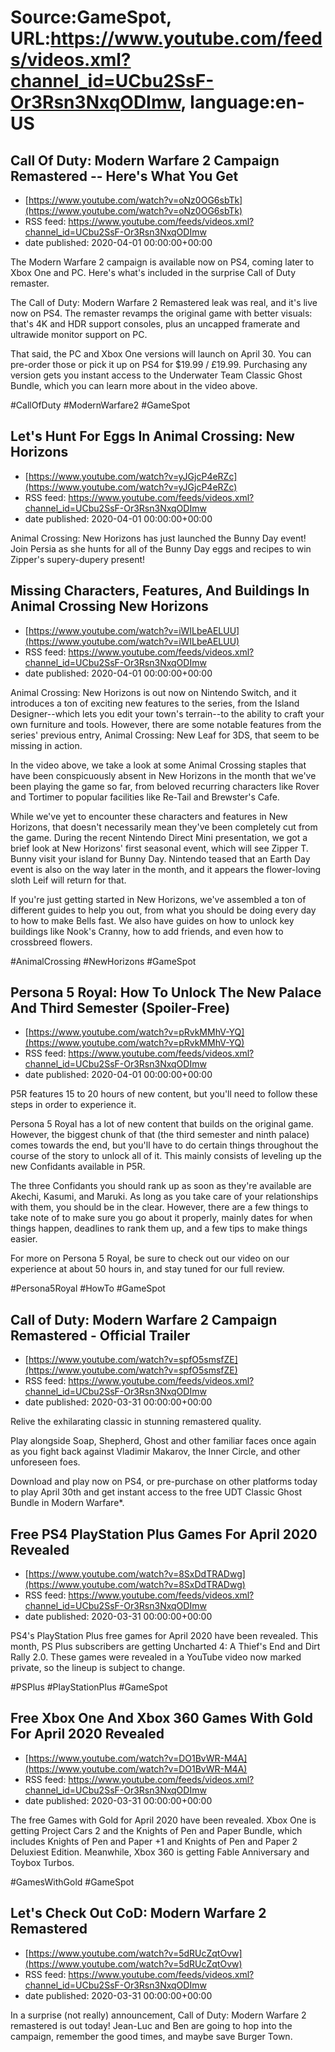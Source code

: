 # Source:GameSpot, URL:https://www.youtube.com/feeds/videos.xml?channel_id=UCbu2SsF-Or3Rsn3NxqODImw, language:en-US

## Call Of Duty: Modern Warfare 2 Campaign Remastered -- Here's What You Get
 - [https://www.youtube.com/watch?v=oNz0OG6sbTk](https://www.youtube.com/watch?v=oNz0OG6sbTk)
 - RSS feed: https://www.youtube.com/feeds/videos.xml?channel_id=UCbu2SsF-Or3Rsn3NxqODImw
 - date published: 2020-04-01 00:00:00+00:00

The Modern Warfare 2 campaign is available now on PS4, coming later to Xbox One and PC. Here's what's included in the surprise Call of Duty remaster.

The Call of Duty: Modern Warfare 2 Remastered leak was real, and it's live now on PS4. The remaster revamps the original game with better visuals: that's 4K and HDR support consoles, plus an uncapped framerate and ultrawide monitor support on PC.

That said, the PC and Xbox One versions will launch on April 30. You can pre-order those or pick it up on PS4 for $19.99 / £19.99. Purchasing any version gets you instant access to the Underwater Team Classic Ghost Bundle, which you can learn more about in the video above.

#CallOfDuty #ModernWarfare2 #GameSpot

## Let's Hunt For Eggs In Animal Crossing: New Horizons
 - [https://www.youtube.com/watch?v=yJGjcP4eRZc](https://www.youtube.com/watch?v=yJGjcP4eRZc)
 - RSS feed: https://www.youtube.com/feeds/videos.xml?channel_id=UCbu2SsF-Or3Rsn3NxqODImw
 - date published: 2020-04-01 00:00:00+00:00

Animal Crossing: New Horizons has just launched the Bunny Day event! Join Persia as she hunts for all of the Bunny Day eggs and recipes to win Zipper's supery-dupery present!

## Missing Characters, Features, And Buildings In Animal Crossing New Horizons
 - [https://www.youtube.com/watch?v=iWILbeAELUU](https://www.youtube.com/watch?v=iWILbeAELUU)
 - RSS feed: https://www.youtube.com/feeds/videos.xml?channel_id=UCbu2SsF-Or3Rsn3NxqODImw
 - date published: 2020-04-01 00:00:00+00:00

Animal Crossing: New Horizons is out now on Nintendo Switch, and it introduces a ton of exciting new features to the series, from the Island Designer--which lets you edit your town's terrain--to the ability to craft your own furniture and tools. However, there are some notable features from the series' previous entry, Animal Crossing: New Leaf for 3DS, that seem to be missing in action.

In the video above, we take a look at some Animal Crossing staples that have been conspicuously absent in New Horizons in the month that we've been playing the game so far, from beloved recurring characters like Rover and Tortimer to popular facilities like Re-Tail and Brewster's Cafe.

While we've yet to encounter these characters and features in New Horizons, that doesn't necessarily mean they've been completely cut from the game. During the recent Nintendo Direct Mini presentation, we got a brief look at New Horizons' first seasonal event, which will see Zipper T. Bunny visit your island for Bunny Day. Nintendo teased that an Earth Day event is also on the way later in the month, and it appears the flower-loving sloth Leif will return for that.

If you're just getting started in New Horizons, we've assembled a ton of different guides to help you out, from what you should be doing every day to how to make Bells fast. We also have guides on how to unlock key buildings like Nook's Cranny, how to add friends, and even how to crossbreed flowers.

#AnimalCrossing #NewHorizons #GameSpot

## Persona 5 Royal: How To Unlock The New Palace And Third Semester (Spoiler-Free)
 - [https://www.youtube.com/watch?v=pRvkMMhV-YQ](https://www.youtube.com/watch?v=pRvkMMhV-YQ)
 - RSS feed: https://www.youtube.com/feeds/videos.xml?channel_id=UCbu2SsF-Or3Rsn3NxqODImw
 - date published: 2020-04-01 00:00:00+00:00

P5R features 15 to 20 hours of new content, but you'll need to follow these steps in order to experience it.

Persona 5 Royal has a lot of new content that builds on the original game. However, the biggest chunk of that (the third semester and ninth palace) comes towards the end, but you'll have to do certain things throughout the course of the story to unlock all of it. This mainly consists of leveling up the new Confidants available in P5R.

The three Confidants you should rank up as soon as they're available are Akechi, Kasumi, and Maruki. As long as you take care of your relationships with them, you should be in the clear. However, there are a few things to take note of to make sure you go about it properly, mainly dates for when things happen, deadlines to rank them up, and a few tips to make things easier.

For more on Persona 5 Royal, be sure to check out our video on our experience at about 50 hours in, and stay tuned for our full review.

#Persona5Royal #HowTo #GameSpot

## Call of Duty: Modern Warfare 2 Campaign Remastered - Official Trailer
 - [https://www.youtube.com/watch?v=spfO5smsfZE](https://www.youtube.com/watch?v=spfO5smsfZE)
 - RSS feed: https://www.youtube.com/feeds/videos.xml?channel_id=UCbu2SsF-Or3Rsn3NxqODImw
 - date published: 2020-03-31 00:00:00+00:00

Relive the exhilarating classic in stunning remastered quality. 

Play alongside Soap, Shepherd, Ghost and other familiar faces once again as you fight back against Vladimir Makarov, the Inner Circle, and other unforeseen foes.

Download and play now on PS4, or pre-purchase on other platforms today to play April 30th and get instant access to the free UDT Classic Ghost Bundle in Modern Warfare*.

## Free PS4 PlayStation Plus Games For April 2020 Revealed
 - [https://www.youtube.com/watch?v=8SxDdTRADwg](https://www.youtube.com/watch?v=8SxDdTRADwg)
 - RSS feed: https://www.youtube.com/feeds/videos.xml?channel_id=UCbu2SsF-Or3Rsn3NxqODImw
 - date published: 2020-03-31 00:00:00+00:00

PS4's PlayStation Plus free games for April 2020 have been revealed. This month, PS Plus subscribers are getting Uncharted 4: A Thief's End and Dirt Rally 2.0. These games were revealed in a YouTube video now marked private, so the lineup is subject to change.

#PSPlus #PlayStationPlus #GameSpot

## Free Xbox One And Xbox 360 Games With Gold For April 2020 Revealed
 - [https://www.youtube.com/watch?v=DO1BvWR-M4A](https://www.youtube.com/watch?v=DO1BvWR-M4A)
 - RSS feed: https://www.youtube.com/feeds/videos.xml?channel_id=UCbu2SsF-Or3Rsn3NxqODImw
 - date published: 2020-03-31 00:00:00+00:00

The free Games with Gold for April 2020 have been revealed. Xbox One is getting Project Cars 2 and the Knights of Pen and Paper Bundle, which includes Knights of Pen and Paper +1 and Knights of Pen and Paper 2 Deluxiest Edition. Meanwhile, Xbox 360 is getting Fable Anniversary and Toybox Turbos.

#GamesWithGold #GameSpot

## Let's Check Out CoD: Modern Warfare 2 Remastered
 - [https://www.youtube.com/watch?v=5dRUcZqtOvw](https://www.youtube.com/watch?v=5dRUcZqtOvw)
 - RSS feed: https://www.youtube.com/feeds/videos.xml?channel_id=UCbu2SsF-Or3Rsn3NxqODImw
 - date published: 2020-03-31 00:00:00+00:00

In a surprise (not really) announcement, Call of Duty: Modern Warfare 2 remastered is out today! Jean-Luc and Ben are going to hop into the campaign, remember the good times, and maybe save Burger Town.

